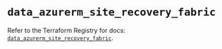 # `data_azurerm_site_recovery_fabric`

Refer to the Terraform Registry for docs: [`data_azurerm_site_recovery_fabric`](https://registry.terraform.io/providers/hashicorp/azurerm/3.93.0/docs/data-sources/site_recovery_fabric).
